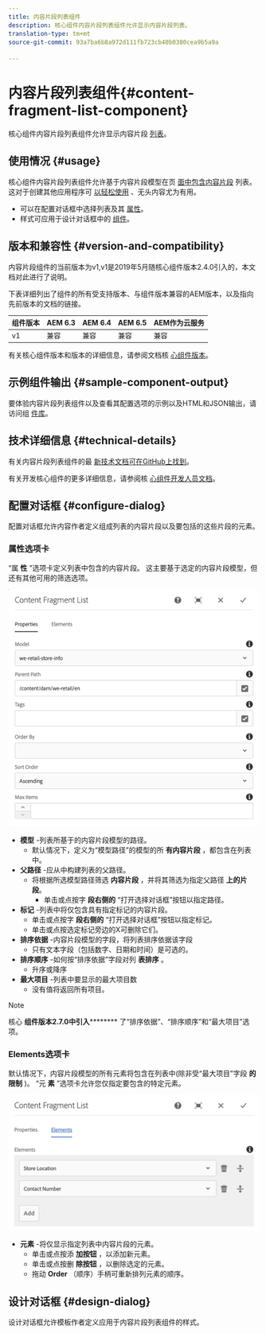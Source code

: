 ```yaml
---
title: 内容片段列表组件
description: 核心组件内容片段列表组件允许显示内容片段列表。
translation-type: tm+mt
source-git-commit: 93a7ba6b8a972d111fb723cb40b0380cea9b5a9a

---
```



# 内容片段列表组件{#content-fragment-list-component}

核心组件内容片段列表组件允许显示内容片段 [列表](https://docs.adobe.com/content/help/en/experience-manager-cloud-service/assets/content-fragments/content-fragments.html)。

## 使用情况 {#usage}

核心组件内容片段列表组件允许基于内容片段模型在页 [面中包含内容片段](https://docs.adobe.com/content/help/en/experience-manager-cloud-service/assets/content-fragments/content-fragments.html) 列表。 这对于创建其他应用程序可 [以轻松使用](https://helpx.adobe.com/experience-manager/6-5/sites/developing/user-guide.html?topic=/experience-manager/6-5/sites/developing/morehelp/headless.ug.js) 、无头内容尤为有用。

* 可以在配置对话框中选择列表及其 [属性](#configure-dialog)。
* 样式可应用于设计对话框中的 [组件](#design-dialog)。

## 版本和兼容性 {#version-and-compatibility}

内容片段组件的当前版本为v1,v1是2019年5月随核心组件版本2.4.0引入的，本文档对此进行了说明。

下表详细列出了组件的所有受支持版本、与组件版本兼容的AEM版本，以及指向先前版本的文档的链接。

| 组件版本 | AEM 6.3 | AEM 6.4 | AEM 6.5 | AEM作为云服务 |
|--- |--- |--- |---|---|
| v1 | 兼容 | 兼容 | 兼容 | 兼容 |

有关核心组件版本和版本的详细信息，请参阅文档核 [心组件版本](/help/versions.md)。

## 示例组件输出 {#sample-component-output}

要体验内容片段列表组件以及查看其配置选项的示例以及HTML和JSON输出，请访问组 [件库](https://adobe.com/go/aem_cmp_library_cflist)。

## 技术详细信息 {#technical-details}

有关内容片段列表组件的最 [新技术文档可在GitHub上找到](https://adobe.com/go/aem_cmp_tech_cflist_v1)。

有关开发核心组件的更多详细信息，请参阅核 [心组件开发人员文档](/help/developing/overview.md)。

## 配置对话框 {#configure-dialog}

配置对话框允许内容作者定义组成列表的内容片段以及要包括的这些片段的元素。

### 属性选项卡

“属 **性** ”选项卡定义列表中包含的内容片段。 这主要基于选定的内容片段模型，但还有其他可用的筛选选项。

![](/help/assets/screen-shot-2019-09-25-10.32.10.png)

* **模型** -列表所基于的内容片段模型的路径。
   * 默认情况下，定义为“模型路径”的模型的所 **有内容片段** ，都包含在列表中。
* **父路径** -应从中构建列表的父路径。
   * 将根据所选模型路径筛选 **内容片段** ，并将其筛选为指定父路径 **上的片段**。
      * 单击或点按字 **段右侧的** “打开选择对话框”按钮以指定路径。
* **标记** -列表中将仅包含具有指定标记的内容片段。
   * 单击或点按字 **段右侧的** “打开选择对话框”按钮以指定标记。
   * 单击或点按选定标记旁边的X可删除它们。
* **排序依据** -内容片段模型的字段，将列表排序依据该字段
   * 只有文本字段（包括数字、日期和时间）是可选的。
* **排序顺序** -如何按“排序依据”字段对列 **表排序** 。
   * 升序或降序
* **最大项目** -列表中要显示的最大项目数
   * 没有值将返回所有项目。

>[!NOTE]
>核心 **组件版本2.7.0中引入********** 了“排序依据”、“排序顺序”和“最大项目”选项。

### Elements选项卡

默认情况下，内容片段模型的所有元素将包含在列表中(除非受“最大项目”字段 **的限制** )。 “元 **素** ”选项卡允许您仅指定要包含的特定元素。

![](/help/assets/screen-shot-2019-05-08-10.47.34.png)

* **元素** -将仅显示指定列表中内容片段的元素。
   * 单击或点按添 **加按钮** ，以添加新元素。
   * 单击或点按删 **除按钮** ，以删除选定的元素。
   * 拖动 **Order** （顺序）手柄可重新排列元素的顺序。

## 设计对话框 {#design-dialog}

设计对话框允许模板作者定义应用于内容片段列表组件的样式。
